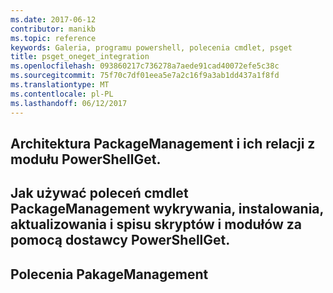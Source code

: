 ```yaml
---
ms.date: 2017-06-12
contributor: manikb
ms.topic: reference
keywords: Galeria, programu powershell, polecenia cmdlet, psget
title: psget_oneget_integration
ms.openlocfilehash: 093860217c736278a7aede91cad40072efe5c38c
ms.sourcegitcommit: 75f70c7df01eea5e7a2c16f9a3ab1dd437a1f8fd
ms.translationtype: MT
ms.contentlocale: pl-PL
ms.lasthandoff: 06/12/2017
---
```

## <a name="architecture-of-packagemanagement-and-its-relationship-with-powershellget-module"></a>Architektura PackageManagement i ich relacji z modułu PowerShellGet.

## <a name="how-to-use-packagemanagement-cmdlets-for-discovering-installing-updating-and-inventory-of-scripts-and-modules-using-powershellget-provider"></a>Jak używać poleceń cmdlet PackageManagement wykrywania, instalowania, aktualizowania i spisu skryptów i modułów za pomocą dostawcy PowerShellGet.

## <a name="pakagemanagement-commands"></a>Polecenia PakageManagement

